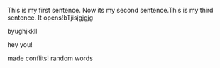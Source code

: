  This is my first sentence. Now its my second sentence.This is my third sentence. 
It opens!bTjisjgjgjg

byughjkkll


hey you!

made conflits!
random words

